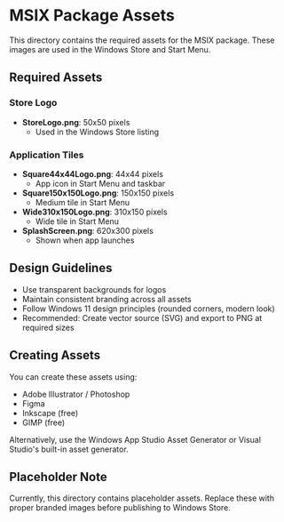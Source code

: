 # MSIX Package Assets

This directory contains the required assets for the MSIX package. These images are used in the Windows Store and Start Menu.

## Required Assets

### Store Logo
- **StoreLogo.png**: 50x50 pixels
  - Used in the Windows Store listing

### Application Tiles
- **Square44x44Logo.png**: 44x44 pixels
  - App icon in Start Menu and taskbar
- **Square150x150Logo.png**: 150x150 pixels
  - Medium tile in Start Menu
- **Wide310x150Logo.png**: 310x150 pixels
  - Wide tile in Start Menu
- **SplashScreen.png**: 620x300 pixels
  - Shown when app launches

## Design Guidelines

- Use transparent backgrounds for logos
- Maintain consistent branding across all assets
- Follow Windows 11 design principles (rounded corners, modern look)
- Recommended: Create vector source (SVG) and export to PNG at required sizes

## Creating Assets

You can create these assets using:
- Adobe Illustrator / Photoshop
- Figma
- Inkscape (free)
- GIMP (free)

Alternatively, use the Windows App Studio Asset Generator or Visual Studio's built-in asset generator.

## Placeholder Note

Currently, this directory contains placeholder assets. Replace these with proper branded images before publishing to Windows Store.
